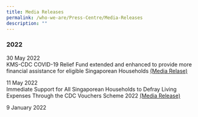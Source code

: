 ```yaml
---
title: Media Releases
permalink: /who-we-are/Press-Centre/Media-Releases
description: ""
---
```

### 2022

30 May 2022<br>
KMS-CDC COVID-19 Relief Fund extended and enhanced to provide more financial assistance for eligible Singaporean Households [(Media Relase)](/files/Press%20Releases/KMS-CDC%20COVID-19%20Relief%20Fund%20extended%20and%20enhanced%20to%20provide%20more%20financial%20assistance.pdf)

11 May 2022 <br>
Immediate Support for All Singaporean Households to Defray Living Expenses Through the CDC Vouchers Scheme 2022
[(Media Release)](/files/Press%20Releases/Immediate%20Support%20for%20All%20Singaporean%20Households%20Through%20the%20CDCVS%202022.pdf)

9 January 2022<br>